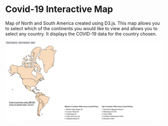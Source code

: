 # Covid-19 Interactive Map

Map of North and South America created using D3.js. 
This map allows you to select which of the continents you would like to view and allows you to select any country. It displays the COVID-19 data for the country chosen.

![Map of North and South America](https://github.com/myishac/COVID-19-map-repo/blob/458d7df9bc12f08a9adb60b4a28d5b1c93384313/resources/COVID_map.png)

